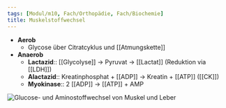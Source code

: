 ```yaml
---
tags: [Modul/m10, Fach/Orthopädie, Fach/Biochemie]
title: Muskelstoffwechsel
---
```

- **Aerob**
    - Glycose über Citratcyklus und [[Atmungskette]]
- **Anaerob**
    - **Lactazid**:: [[Glycolyse]] → Pyruvat → [[Lactat]] (Reduktion via [[LDH]])
    - **Alactazid**:: Kreatinphosphat + [[ADP]] → Kreatin + [[ATP]] ([[CK]])
    - **Myokinase**:: 2 [[ADP]] → [[ATP]] + AMP


![Glucose- und Aminostoffwechsel von Muskel und Leber](https://media-de.amboss.com/media/thumbs/big_5a8eda17432e2.jpg)